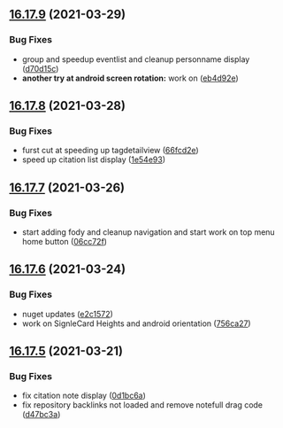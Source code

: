 ## [16.17.9](https://github.com/phandcock/GrampsView/compare/v16.17.8...v16.17.9) (2021-03-29)


### Bug Fixes

* group and speedup eventlist and cleanup personname display ([d70d15c](https://github.com/phandcock/GrampsView/commit/d70d15c38cb3d62ab05d6a72c759c0738db219ba))
* **another try at android screen rotation:** work on ([eb4d92e](https://github.com/phandcock/GrampsView/commit/eb4d92e2a23453511be4e17cfad7bb15fb7de073))



## [16.17.8](https://github.com/phandcock/GrampsView/compare/v16.17.7...v16.17.8) (2021-03-28)


### Bug Fixes

* furst cut at speeding up tagdetailview ([66fcd2e](https://github.com/phandcock/GrampsView/commit/66fcd2eb8be35d4ecba74f6a62462a37b5f66ed7))
* speed up citation list display ([1e54e93](https://github.com/phandcock/GrampsView/commit/1e54e93fbcabcdbc9305ad01c7b6cf5eecc63d9b))



## [16.17.7](https://github.com/phandcock/GrampsView/compare/v16.17.6...v16.17.7) (2021-03-26)


### Bug Fixes

* start adding fody and cleanup navigation and start work on top menu home button ([06cc72f](https://github.com/phandcock/GrampsView/commit/06cc72f4c1195beff6aaf9d3703a6a2ba7b83ac8))



## [16.17.6](https://github.com/phandcock/GrampsView/compare/v16.17.5...v16.17.6) (2021-03-24)


### Bug Fixes

* nuget updates ([e2c1572](https://github.com/phandcock/GrampsView/commit/e2c157248f247336f0ed7e0b6f00c5c92f5ad450))
* work on SignleCard Heights and android orientation ([756ca27](https://github.com/phandcock/GrampsView/commit/756ca27ee7bbcbcc30f960c19445045cbd96a48c))



## [16.17.5](https://github.com/phandcock/GrampsView/compare/v16.17.4...v16.17.5) (2021-03-21)


### Bug Fixes

* fix citation note display ([0d1bc6a](https://github.com/phandcock/GrampsView/commit/0d1bc6ab6f4d7920037da7c49f440479847b2ed4))
* fix repository backlinks not loaded and remove notefull drag code ([d47bc3a](https://github.com/phandcock/GrampsView/commit/d47bc3a03dd0f58f22e0388d092c3d93c04db0eb))



